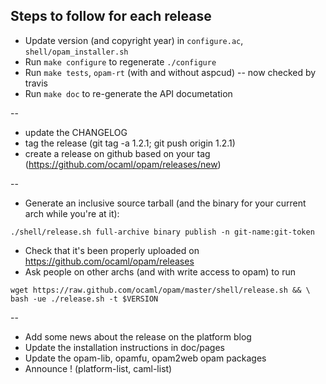 ## Steps to follow for each release

* Update version (and copyright year) in `configure.ac`, `shell/opam_installer.sh`
* Run `make configure` to regenerate `./configure`
* Run `make tests`, `opam-rt` (with and without aspcud) -- now checked by travis
* Run `make doc` to re-generate the API documetation

--

* update the CHANGELOG
* tag the release (git tag -a 1.2.1; git push origin 1.2.1)
* create a release on github based on your tag (https://github.com/ocaml/opam/releases/new)

--

* Generate an inclusive source tarball (and the binary for your current arch while you're at it):
```
./shell/release.sh full-archive binary publish -n git-name:git-token
```
* Check that it's been properly uploaded on https://github.com/ocaml/opam/releases
* Ask people on other archs (and with write access to opam) to run
```
wget https://raw.github.com/ocaml/opam/master/shell/release.sh && \
bash -ue ./release.sh -t $VERSION
```

--

* Add some news about the release on the platform blog
* Update the installation instructions in doc/pages
* Update the opam-lib, opamfu, opam2web opam packages
* Announce ! (platform-list, caml-list)
